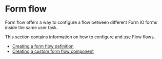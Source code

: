 # Form flow

Form flow offers a way to configure a flow between different Form IO forms inside the same user task.

This section contains information on how to configure and use Flow flows.

* [Creating a form flow definition](create-form-flow-definition.md)
* [Creating a custom form flow component](create-custom-compotent.md)
